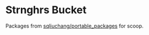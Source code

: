 # Strnghrs Bucket

Packages from [sqliuchang/portable_packages](https://github.com/sqliuchang/portable_packages) for scoop.
